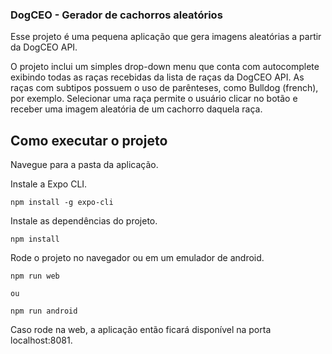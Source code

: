 ### DogCEO - Gerador de cachorros aleatórios

Esse projeto é uma pequena aplicação que gera imagens aleatórias a partir da DogCEO API.

O projeto inclui um simples drop-down menu que conta com autocomplete exibindo todas as raças recebidas da lista de raças da DogCEO API. As raças com subtipos possuem o uso de parênteses, como Bulldog (french), por exemplo. Selecionar uma raça permite o usuário clicar no botão e receber uma imagem aleatória de um cachorro daquela raça. 

## Como executar o projeto
Navegue para a pasta da aplicação.

Instale a Expo CLI.
```
npm install -g expo-cli
```

Instale as dependências do projeto.
```
npm install
```

Rode o projeto no navegador ou em um emulador de android.
```
npm run web

ou

npm run android
```


Caso rode na web, a aplicação então ficará disponível na porta localhost:8081.
